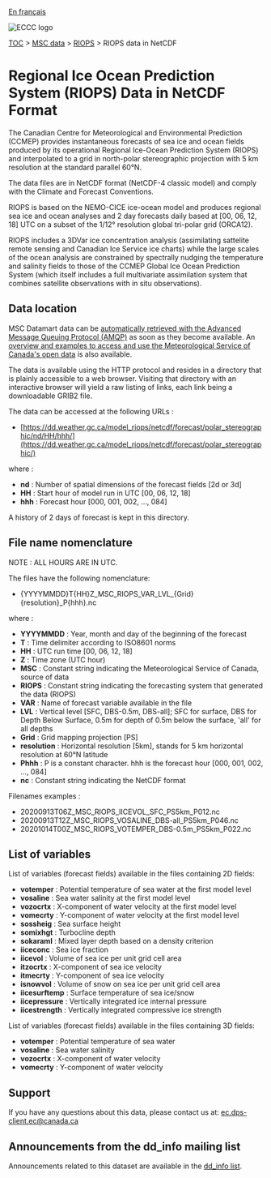 [En français](readme_riops-datamart_fr.md)

![ECCC logo](../../img_eccc-logo.png)

[TOC](../../readme_en.md) > [MSC data](../readme_en.md) > [RIOPS](readme_riops_en.md) > RIOPS data in NetCDF 

# Regional Ice Ocean Prediction System (RIOPS) Data in NetCDF Format

The Canadian Centre for Meteorological and Environmental Prediction (CCMEP) provides instantaneous forecasts of sea ice and ocean fields produced by its operational Regional Ice-Ocean Prediction System (RIOPS) and interpolated to a grid in north-polar stereographic projection with 5 km resolution at the standard parallel 60°N. 

The data files are in NetCDF format (NetCDF-4 classic model) and comply with the Climate and Forecast Conventions. 

RIOPS is based on the NEMO-CICE ice-ocean model and produces regional sea ice and ocean analyses and 2 day forecasts daily based at [00, 06, 12, 18] UTC on a subset of the 1/12° resolution global tri-polar grid (ORCA12). 

RIOPS includes a 3DVar ice concentration analysis (assimilating sattelite remote sensing and Canadian Ice Service ice charts) while the large scales of the ocean analysis are constrained by spectrally nudging the temperature and salinity fields to those of the CCMEP Global Ice Ocean Prediction System (which itself includes a full multivariate assimilation system that combines satellite observations with in situ observations). 

## Data location 

MSC Datamart data can be [automatically retrieved with the Advanced Message Queuing Protocol (AMQP)](../../msc-datamart/amqp_en.md) as soon as they become available. An [overview and examples to access and use the Meteorological Service of Canada's open data](../../usage/readme_en.md) is also available.

The data is available using the HTTP protocol and resides in a directory that is plainly accessible to a web browser. Visiting that directory with an interactive browser will yield a raw listing of links, each link being a downloadable GRIB2 file.

The data can be accessed at the following URLs :

* [https://dd.weather.gc.ca/model_riops/netcdf/forecast/polar_stereographic/nd/HH/hhh/](https://dd.weather.gc.ca/model_riops/netcdf/forecast/polar_stereographic/)

where :

* __nd__ : Number of spatial dimensions of the forecast fields [2d or 3d]
* __HH__ : Start hour of model run in UTC [00, 06, 12, 18]
* __hhh__ : Forecast hour [000, 001, 002, ..., 084] 

A history of 2 days of forecast is kept in this directory.

## File name nomenclature 

NOTE : ALL HOURS ARE IN UTC.

The files have the following nomenclature:

* {YYYYMMDD}T{HH}Z_MSC_RIOPS_VAR_LVL_{Grid}{resolution}_P{hhh}.nc

where :

* __YYYYMMDD__ : Year, month and day of the beginning of the forecast
* __T__ : Time delimiter according to ISO8601 norms
* __HH__ : UTC run time [00, 06, 12, 18]
* __Z__ : Time zone (UTC hour)
* __MSC__ : Constant string indicating the Meteorological Service of Canada, source of data
* __RIOPS__ : Constant string indicating the forecasting system that generated the data (RIOPS)
* __VAR__ : Name of forecast variable available in the file 
* __LVL__ : Vertical level [SFC, DBS-0.5m, DBS-all]; SFC for surface, DBS for Depth Below Surface, 0.5m for depth of 0.5m below the surface, 'all' for all depths 
* __Grid__ : Grid mapping projection [PS]
* __resolution__ : Horizontal resolution [5km], stands for 5 km horizontal resolution at 60°N latitude
* __Phhh__ : P is a constant character. hhh is the forecast hour [000, 001, 002, ..., 084]
* __nc__ : Constant string indicating the NetCDF format


Filenames examples : 

* 20200913T06Z_MSC_RIOPS_IICEVOL_SFC_PS5km_P012.nc 
* 20200913T12Z_MSC_RIOPS_VOSALINE_DBS-all_PS5km_P046.nc
* 20201014T00Z_MSC_RIOPS_VOTEMPER_DBS-0.5m_PS5km_P022.nc

## List of variables

List of variables (forecast fields) available in the files containing 2D fields:

* __votemper__ :	Potential temperature of sea water at the first model level
* __vosaline__ :	Sea water salinity at the first model level
* __vozocrtx__ :	X-component of water velocity at the first model level
* __vomecrty__ :	Y-component of water velocity at the first model level
* __sossheig__ :	Sea surface height
* __somixhgt__ :	Turbocline depth
* __sokaraml__ :	Mixed layer depth based on a density criterion
* __iiceconc__ :	Sea ice  fraction	
* __iicevol__ :		Volume of sea ice per unit grid cell area
* __itzocrtx__ :	X-component of sea ice velocity	
* __itmecrty__ :	Y-component of sea ice velocity	
* __isnowvol__ :	Volume of snow on sea ice per unit grid cell area
* __iicesurftemp__ :	Surface temperature of sea ice/snow
* __iicepressure__ :	Vertically integrated ice internal pressure
* __iicestrength__ :	Vertically integrated compressive ice strength


List of variables (forecast fields) available in the files containing 3D fields:

* __votemper__ :	Potential temperature of sea water
* __vosaline__ :	Sea water salinity
* __vozocrtx__ :	X-component of water velocity
* __vomecrty__ :	Y-component of water velocity

## Support

If you have any questions about this data, please contact us at: [ec.dps-client.ec@canada.ca](mailto:ec.dps-client.ec@canada.ca)

## Announcements from the dd_info mailing list 

Announcements related to this dataset are available in the [dd_info list](https://lists.ec.gc.ca/cgi-bin/mailman/listinfo/dd_info).
